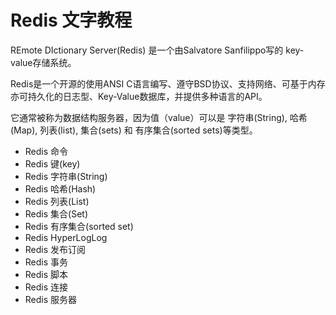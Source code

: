 # Redis 文字教程
REmote DIctionary Server(Redis) 是一个由Salvatore Sanfilippo写的 key-value存储系统。

Redis是一个开源的使用ANSI C语言编写、遵守BSD协议、支持网络、可基于内存亦可持久化的日志型、Key-Value数据库，并提供多种语言的API。

它通常被称为数据结构服务器，因为值（value）可以是 字符串(String), 哈希(Map), 列表(list), 集合(sets) 和 有序集合(sorted sets)等类型。

- Redis 命令
- Redis 键(key)
- Redis 字符串(String)
- Redis 哈希(Hash)
- Redis 列表(List)
- Redis 集合(Set)
- Redis 有序集合(sorted set)
- Redis HyperLogLog
- Redis 发布订阅
- Redis 事务
- Redis 脚本
- Redis 连接
- Redis 服务器
